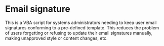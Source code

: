 # Email signature
This is a VBA script for systems administrators needing to keep user email signatures conforming to a pre-defined template. This reduces the problem of users forgetting or refusing to update their email signatures manually, making unapproved style or content changes, etc.
